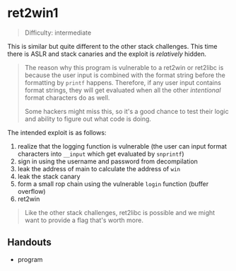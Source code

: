 # ret2win1

>Difficulty: intermediate

This is similar but quite different to the other stack challenges.
This time there is ASLR and stack canaries and the exploit is *relatively* hidden.

>The reason why this program is vulnerable to a ret2win or ret2libc is because the user input is combined with the format string
>before the formatting by `printf` happens. Therefore, if any user input contains format strings, they will get evaluated
>when all the other *intentional* format characters do as well.
>
>Some hackers might miss this, so it's a good chance to test their logic and ability to figure out what code is doing.

The intended exploit is as follows:

1. realize that the logging function is vulnerable (the user can input format characters into `__input` which get evaluated by `snprintf`)
1. sign in using the username and password from decompilation
1. leak the address of main to calculate the address of `win`
1. leak the stack canary
1. form a small rop chain using the vulnerable `login` function (buffer overflow)
1. ret2win

>Like the other stack challenges, ret2libc is possible and we might want to provide a flag that's worth more.

## Handouts

- program
